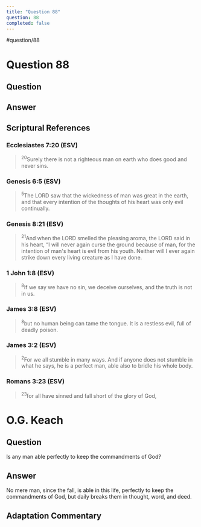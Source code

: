 ```yaml
---
title: "Question 88"
question: 88
completed: false
---
```

#question/88
# Question 88

## Question


## Answer


## Scriptural References
### Ecclesiastes 7:20 (ESV)
> <sup>20</sup>Surely there is not a righteous man on earth who does good and never sins.

### Genesis 6:5 (ESV)
> <sup>5</sup>The LORD saw that the wickedness of man was great in the earth, and that every intention of the thoughts of his heart was only evil continually.

### Genesis 8:21 (ESV)
> <sup>21</sup>And when the LORD smelled the pleasing aroma, the LORD said in his heart, “I will never again curse the ground because of man, for the intention of man's heart is evil from his youth. Neither will I ever again strike down every living creature as I have done.

### 1 John 1:8 (ESV)
> <sup>8</sup>If we say we have no sin, we deceive ourselves, and the truth is not in us.

### James 3:8 (ESV)
> <sup>8</sup>but no human being can tame the tongue. It is a restless evil, full of deadly poison.

### James 3:2 (ESV)
> <sup>2</sup>For we all stumble in many ways. And if anyone does not stumble in what he says, he is a perfect man, able also to bridle his whole body.

### Romans 3:23 (ESV)
> <sup>23</sup>for all have sinned and fall short of the glory of God,

# O.G. Keach
## Question
Is any man able perfectly to keep the commandments of God?

## Answer
No mere man, since the fall, is able in this life, perfectly to keep the commandments of God, but daily breaks them in thought, word, and deed.

## Adaptation Commentary
